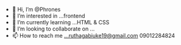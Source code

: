 - 👋 Hi, I’m @Phrones
- 👀 I’m interested in ...frontend
- 🌱 I’m currently learning ...HTML & CSS
- 💞️ I’m looking to collaborate on ...
- 📫 How to reach me ...ruthagabiuke19@gmail.com 09012284824

<!---
Phrones/Phrones is a ✨ special ✨ repository because its `README.md` (this file) appears on your GitHub profile.
You can click the Preview link to take a look at your changes.
--->
